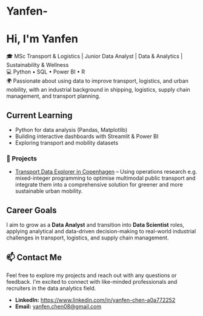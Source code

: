 # Yanfen-
# Hi, I'm Yanfen
🎓 MSc Transport & Logistics | Junior Data Analyst | Data & Analytics | Sustainability & Wellness  
💻 Python • SQL • Power BI • R  
🌍 Passionate about using data to improve transport, logistics, and urban mobility, with an industrial background in shipping, logistics, supply chain management, and transport planning.  


## Current Learning
- Python for data analysis (Pandas, Matplotlib)  
- Building interactive dashboards with Streamlit & Power BI  
- Exploring transport and mobility datasets  

### 🧠 Projects
- [Transport Data Explorer in Copenhagen](Urban-Transport-Optimisation) – Using operations research e.g. mixed-integer programming to optimise multimodal public transport and integrate them into a comprehensive solution for greener and more sustainable urban mobility.

## Career Goals
I aim to grow as a **Data Analyst** and transition into **Data Scientist** roles, applying analytical and data-driven decision-making to real-world industrial challenges in transport, logistics, and supply chain management.  

  
## 📫 Contact Me
Feel free to explore my projects and reach out with any questions or feedback. I'm excited to connect with like-minded professionals and recruiters in the data analytics field.  
- **LinkedIn:** https://www.linkedin.com/in/yanfen-chen-a0a772252
- **Email:** yanfen.chen08@gmail.com
